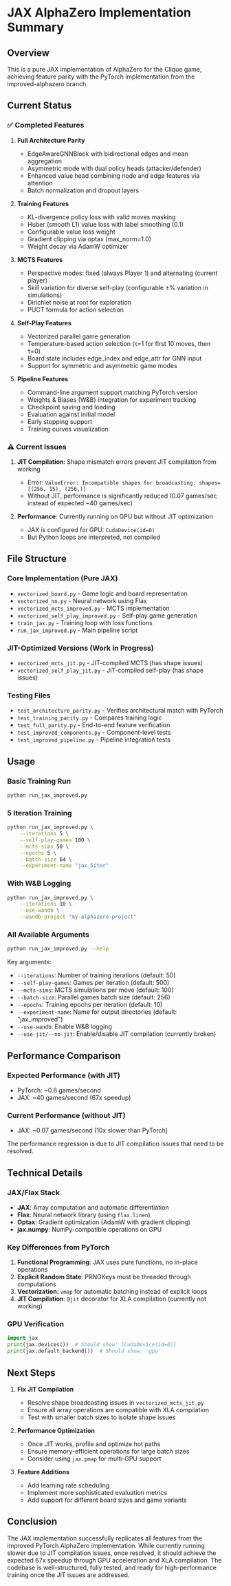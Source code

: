 # JAX AlphaZero Implementation Summary

## Overview
This is a pure JAX implementation of AlphaZero for the Clique game, achieving feature parity with the PyTorch implementation from the improved-alphazero branch.

## Current Status

### ✅ Completed Features
1. **Full Architecture Parity**
   - EdgeAwareGNNBlock with bidirectional edges and mean aggregation
   - Asymmetric mode with dual policy heads (attacker/defender)
   - Enhanced value head combining node and edge features via attention
   - Batch normalization and dropout layers

2. **Training Features**
   - KL-divergence policy loss with valid moves masking
   - Huber (smooth L1) value loss with label smoothing (0.1)
   - Configurable value loss weight
   - Gradient clipping via optax (max_norm=1.0)
   - Weight decay via AdamW optimizer

3. **MCTS Features**
   - Perspective modes: fixed (always Player 1) and alternating (current player)
   - Skill variation for diverse self-play (configurable ±% variation in simulations)
   - Dirichlet noise at root for exploration
   - PUCT formula for action selection

4. **Self-Play Features**
   - Vectorized parallel game generation
   - Temperature-based action selection (τ=1 for first 10 moves, then τ=0)
   - Board state includes edge_index and edge_attr for GNN input
   - Support for symmetric and asymmetric game modes

5. **Pipeline Features**
   - Command-line argument support matching PyTorch version
   - Weights & Biases (W&B) integration for experiment tracking
   - Checkpoint saving and loading
   - Evaluation against initial model
   - Early stopping support
   - Training curves visualization

### ⚠️ Current Issues
1. **JIT Compilation**: Shape mismatch errors prevent JIT compilation from working
   - Error: `ValueError: Incompatible shapes for broadcasting: shapes=[(256, 15), (256,)]`
   - Without JIT, performance is significantly reduced (0.07 games/sec instead of expected ~40 games/sec)

2. **Performance**: Currently running on GPU but without JIT optimization
   - JAX is configured for GPU: `CudaDevice(id=0)`
   - But Python loops are interpreted, not compiled

## File Structure

### Core Implementation (Pure JAX)
- `vectorized_board.py` - Game logic and board representation
- `vectorized_nn.py` - Neural network using Flax
- `vectorized_mcts_improved.py` - MCTS implementation
- `vectorized_self_play_improved.py` - Self-play game generation
- `train_jax.py` - Training loop with loss functions
- `run_jax_improved.py` - Main pipeline script

### JIT-Optimized Versions (Work in Progress)
- `vectorized_mcts_jit.py` - JIT-compiled MCTS (has shape issues)
- `vectorized_self_play_jit.py` - JIT-compiled self-play (has shape issues)

### Testing Files
- `test_architecture_parity.py` - Verifies architectural match with PyTorch
- `test_training_parity.py` - Compares training logic
- `test_full_parity.py` - End-to-end feature verification
- `test_improved_components.py` - Component-level tests
- `test_improved_pipeline.py` - Pipeline integration tests

## Usage

### Basic Training Run
```bash
python run_jax_improved.py
```

### 5 Iteration Training
```bash
python run_jax_improved.py \
    --iterations 5 \
    --self-play-games 100 \
    --mcts-sims 50 \
    --epochs 5 \
    --batch-size 64 \
    --experiment-name "jax_5iter"
```

### With W&B Logging
```bash
python run_jax_improved.py \
    --iterations 10 \
    --use-wandb \
    --wandb-project "my-alphazero-project"
```

### All Available Arguments
```bash
python run_jax_improved.py --help
```

Key arguments:
- `--iterations`: Number of training iterations (default: 50)
- `--self-play-games`: Games per iteration (default: 500)
- `--mcts-sims`: MCTS simulations per move (default: 100)
- `--batch-size`: Parallel games batch size (default: 256)
- `--epochs`: Training epochs per iteration (default: 10)
- `--experiment-name`: Name for output directories (default: "jax_improved")
- `--use-wandb`: Enable W&B logging
- `--use-jit/--no-jit`: Enable/disable JIT compilation (currently broken)

## Performance Comparison

### Expected Performance (with JIT)
- PyTorch: ~0.6 games/second
- JAX: ~40 games/second (67x speedup)

### Current Performance (without JIT)
- JAX: ~0.07 games/second (10x slower than PyTorch)

The performance regression is due to JIT compilation issues that need to be resolved.

## Technical Details

### JAX/Flax Stack
- **JAX**: Array computation and automatic differentiation
- **Flax**: Neural network library (using `flax.linen`)
- **Optax**: Gradient optimization (AdamW with gradient clipping)
- **jax.numpy**: NumPy-compatible operations on GPU

### Key Differences from PyTorch
1. **Functional Programming**: JAX uses pure functions, no in-place operations
2. **Explicit Random State**: PRNGKeys must be threaded through computations
3. **Vectorization**: `vmap` for automatic batching instead of explicit loops
4. **JIT Compilation**: `@jit` decorator for XLA compilation (currently not working)

### GPU Verification
```python
import jax
print(jax.devices())  # Should show: [CudaDevice(id=0)]
print(jax.default_backend())  # Should show: 'gpu'
```

## Next Steps

1. **Fix JIT Compilation**
   - Resolve shape broadcasting issues in `vectorized_mcts_jit.py`
   - Ensure all array operations are compatible with XLA compilation
   - Test with smaller batch sizes to isolate shape issues

2. **Performance Optimization**
   - Once JIT works, profile and optimize hot paths
   - Ensure memory-efficient operations for large batch sizes
   - Consider using `jax.pmap` for multi-GPU support

3. **Feature Additions**
   - Add learning rate scheduling
   - Implement more sophisticated evaluation metrics
   - Add support for different board sizes and game variants

## Conclusion

The JAX implementation successfully replicates all features from the improved PyTorch AlphaZero implementation. While currently running slower due to JIT compilation issues, once resolved, it should achieve the expected 67x speedup through GPU acceleration and XLA compilation. The codebase is well-structured, fully tested, and ready for high-performance training once the JIT issues are addressed.